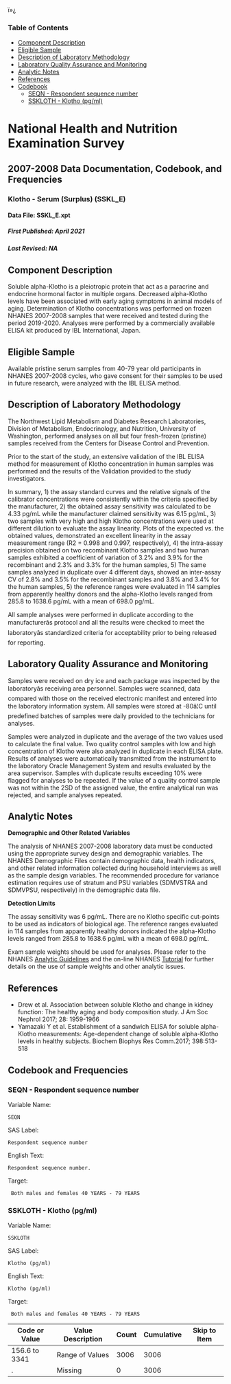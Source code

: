 ï»¿

### Table of Contents

  * [Component Description](http://dspp-hane-1601/Nchs/Edit/DocumentationView.aspx?Id=7612&Dataset=SSKL_E#Component_Description)
  * [Eligible Sample](http://dspp-hane-1601/Nchs/Edit/DocumentationView.aspx?Id=7612&Dataset=SSKL_E#Eligible_Sample)
  * [Description of Laboratory Methodology](http://dspp-hane-1601/Nchs/Edit/DocumentationView.aspx?Id=7612&Dataset=SSKL_E#Description_of_Laboratory_Methodology)
  * [Laboratory Quality Assurance and Monitoring](http://dspp-hane-1601/Nchs/Edit/DocumentationView.aspx?Id=7612&Dataset=SSKL_E#Laboratory_Quality_Assurance_and_Monitoring)
  * [Analytic Notes](http://dspp-hane-1601/Nchs/Edit/DocumentationView.aspx?Id=7612&Dataset=SSKL_E#Analytic_Notes)
  * [References](http://dspp-hane-1601/Nchs/Edit/DocumentationView.aspx?Id=7612&Dataset=SSKL_E#References)
  * [Codebook](http://dspp-hane-1601/Nchs/Edit/DocumentationView.aspx?Id=7612&Dataset=SSKL_E#Codebook)
    * [SEQN \- Respondent sequence number](http://dspp-hane-1601/Nchs/Edit/DocumentationView.aspx?Id=7612&Dataset=SSKL_E#SEQN)
    * [SSKLOTH \- Klotho (pg/ml)](http://dspp-hane-1601/Nchs/Edit/DocumentationView.aspx?Id=7612&Dataset=SSKL_E#SSKLOTH)

# National Health and Nutrition Examination Survey

## 2007-2008 Data Documentation, Codebook, and Frequencies

### Klotho - Serum (Surplus) (SSKL_E)

####  Data File: SSKL_E.xpt

##### First Published: April 2021

##### Last Revised: NA

## Component Description

Soluble alpha-Klotho is a pleiotropic protein that act as a paracrine and
endocrine hormonal factor in multiple organs. Decreased alpha-Klotho levels
have been associated with early aging symptoms in animal models of aging.
Determination of Klotho concentrations was performed on frozen NHANES
2007-2008 samples that were received and tested during the period 2019-2020.
Analyses were performed by a commercially available ELISA kit produced by IBL
International, Japan.

## Eligible Sample

Available pristine serum samples from 40-79 year old participants in NHANES
2007-2008 cycles, who gave consent for their samples to be used in future
research, were analyzed with the IBL ELISA method.

## Description of Laboratory Methodology

The Northwest Lipid Metabolism and Diabetes Research Laboratories, Division of
Metabolism, Endocrinology, and Nutrition, University of Washington, performed
analyses on all but four fresh-frozen (pristine) samples received from the
Centers for Disease Control and Prevention.

Prior to the start of the study, an extensive validation of the IBL ELISA
method for measurement of Klotho concentration in human samples was performed
and the results of the Validation provided to the study investigators.

In summary, 1) the assay standard curves and the relative signals of the
calibrator concentrations were consistently within the criteria specified by
the manufacturer, 2) the obtained assay sensitivity was calculated to be 4.33
pg/mL while the manufacturer claimed sensitivity was 6.15 pg/mL, 3) two
samples with very high and high Klotho concentrations were used at different
dilution to evaluate the assay linearity. Plots of the expected vs. the
obtained values, demonstrated an excellent linearity in the assay measurement
range (R2 = 0.998 and 0.997, respectively), 4) the intra-assay precision
obtained on two recombinant Klotho samples and two human samples exhibited a
coefficient of variation of 3.2% and 3.9% for the recombinant and 2.3% and
3.3% for the human samples, 5) The same samples analyzed in duplicate over 4
different days, showed an inter-assay CV of 2.8% and 3.5% for the recombinant
samples and 3.8% and 3.4% for the human samples, 5) the reference ranges were
evaluated in 114 samples from apparently healthy donors and the alpha-Klotho
levels ranged from 285.8 to 1638.6 pg/mL with a mean of 698.0 pg/mL.

All sample analyses were performed in duplicate according to the
manufacturerâs protocol and all the results were checked to meet the
laboratoryâs standardized criteria for acceptability prior to being released
for reporting.

## Laboratory Quality Assurance and Monitoring

Samples were received on dry ice and each package was inspected by the
laboratoryâs receiving area personnel. Samples were scanned, data compared
with those on the received electronic manifest and entered into the laboratory
information system. All samples were stored at -80â¦C until predefined
batches of samples were daily provided to the technicians for analyses.

Samples were analyzed in duplicate and the average of the two values used to
calculate the final value. Two quality control samples with low and high
concentration of Klotho were also analyzed in duplicate in each ELISA plate.
Results of analyses were automatically transmitted from the instrument to the
laboratory Oracle Management System and results evaluated by the area
supervisor. Samples with duplicate results exceeding 10% were flagged for
analyses to be repeated. If the value of a quality control sample was not
within the 2SD of the assigned value, the entire analytical run was rejected,
and sample analyses repeated.

## Analytic Notes

**Demographic and Other Related Variables**

The analysis of NHANES 2007-2008 laboratory data must be conducted using the
appropriate survey design and demographic variables. The NHANES Demographic
Files contain demographic data, health indicators, and other related
information collected during household interviews as well as the sample design
variables. The recommended procedure for variance estimation requires use of
stratum and PSU variables (SDMVSTRA and SDMVPSU, respectively) in the
demographic data file.

**Detection Limits**

The assay sensitivity was 6 pg/mL. There are no Klotho specific cut-points to
be used as indicators of biological age. The reference ranges evaluated in 114
samples from apparently healthy donors indicated the alpha-Klotho levels
ranged from 285.8 to 1638.6 pg/mL with a mean of 698.0 pg/mL.

Exam sample weights should be used for analyses. Please refer to the NHANES
[Analytic
Guidelines](https://wwwn.cdc.gov/nchs/nhanes/analyticguidelines.aspx) and the
on-line NHANES [Tutorial](https://www.cdc.gov/nchs/tutorials/) for further
details on the use of sample weights and other analytic issues.

## References

  * Drew et al. Association between soluble Klotho and change in kidney function: The healthy aging and body composition study. J Am Soc Nephrol 2017; 28: 1959-1966
  * Yamazaki Y et al. Establishment of a sandwich ELISA for soluble alpha-Klotho measurements: Age-dependent change of soluble alpha-Klotho levels in healthy subjects. Biochem Biophys Res Comm.2017; 398:513-518

## Codebook and Frequencies

### SEQN - Respondent sequence number

Variable Name:

    SEQN
SAS Label:

    Respondent sequence number
English Text:

    Respondent sequence number.
Target:

     Both males and females 40 YEARS - 79 YEARS

### SSKLOTH - Klotho (pg/ml)

Variable Name:

    SSKLOTH
SAS Label:

    Klotho (pg/ml)
English Text:

    Klotho (pg/ml)
Target:

     Both males and females 40 YEARS - 79 YEARS
Code or Value | Value Description | Count | Cumulative | Skip to Item  
---|---|---|---|---  
156.6 to 3341 | Range of Values | 3006 | 3006 |   
. | Missing | 0 | 3006 | 

